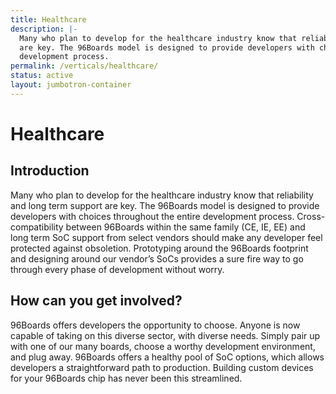```yaml
---
title: Healthcare
description: |-
  Many who plan to develop for the healthcare industry know that reliability and long term support
  are key. The 96Boards model is designed to provide developers with choices throughout the entire
  development process.
permalink: /verticals/healthcare/
status: active
layout: jumbotron-container
---
```


# Healthcare

## Introduction

Many who plan to develop for the healthcare industry know that reliability and long term support
are key. The 96Boards model is designed to provide developers with choices throughout the entire
development process. Cross-compatibility between 96Boards within the same family (CE, IE, EE) and
long term SoC support from select vendors should make any developer feel protected against
obsoletion. Prototyping around the 96Boards footprint and designing around our vendor’s SoCs
provides a sure fire way to go through every phase of development without worry.


## How can you get involved?

96Boards offers developers the opportunity to choose. Anyone is now capable of taking on this
diverse sector, with diverse needs. Simply pair up with one of our many boards, choose a worthy
development environment, and plug away. 96Boards offers a healthy pool of SoC options, which allows
developers a straightforward path to production. Building custom devices for your 96Boards chip has
never been this streamlined.
